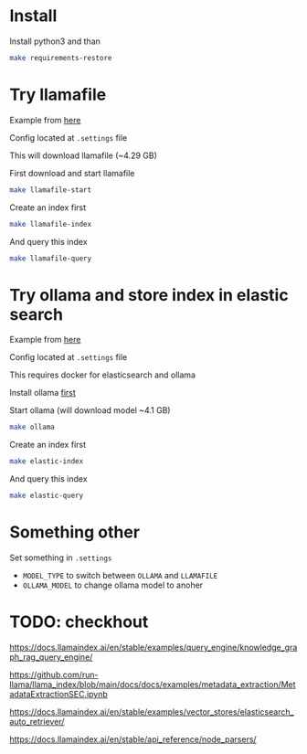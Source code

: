# Install

Install python3 and than

```sh
make requirements-restore
```

# Try llamafile

Example from [here](https://www.llamaindex.ai/blog/using-llamaindex-and-llamafile-to-build-a-local-private-research-assistant)

Config located at `.settings` file

This will download llamafile (~4.29 GB)

First download and start llamafile

```sh
make llamafile-start
```

Create an index first

```sh
make llamafile-index
```

And query this index

```sh
make llamafile-query
```

# Try ollama and store index in elastic search

Example from [here](https://www.elastic.co/search-labs/blog/rag-with-llamaIndex-and-elasticsearch)

Config located at `.settings` file

This requires docker for elasticsearch and ollama

Install ollama [first](https://ollama.com/download)

Start ollama (will download model ~4.1 GB)

```sh
make ollama
```

Create an index first

```sh
make elastic-index
```

And query this index

```sh
make elastic-query
```

# Something other

Set something in `.settings`
- `MODEL_TYPE` to switch between `OLLAMA` and `LLAMAFILE`
- `OLLAMA_MODEL` to change ollama model to anoher

# TODO: checkhout

https://docs.llamaindex.ai/en/stable/examples/query_engine/knowledge_graph_rag_query_engine/

https://github.com/run-llama/llama_index/blob/main/docs/docs/examples/metadata_extraction/MetadataExtractionSEC.ipynb

https://docs.llamaindex.ai/en/stable/examples/vector_stores/elasticsearch_auto_retriever/

https://docs.llamaindex.ai/en/stable/api_reference/node_parsers/
